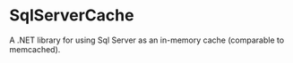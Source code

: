 # SqlServerCache
A .NET library for using Sql Server as an in-memory cache (comparable to memcached).
